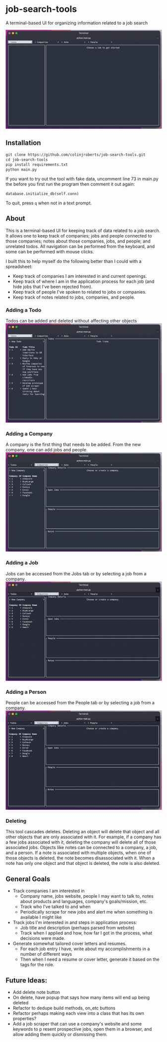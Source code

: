 # job-search-tools
A terminal-based UI for organizing information related to a job search

![](repo-images/job-search-tools-overview.gif)

## Installation
```
git clone https://github.com/colinjroberts/job-search-tools.git
cd job-search-tools
pip install requirements.txt
python main.py
```

If you want to try out the tool with fake data, uncomment line 73 in main.py
the before you first run the program then comment it out again:
```
database.initialize_db(self.conn)
```

To quit, press `q` when not in a text prompt.

## About
This is a terminal-based UI for keeping track of data related to a job search. 
It allows one to keep track of companies; jobs and people connected to those 
companies; notes about those companies, jobs, and people; and unrelated todos. 
All navigation can be performed from the keyboard, and some can be performed 
with mouse clicks.

I built this to help myself do the following better than I could with a 
spreadsheet:
- Keep track of companies I am interested in and current openings.
- Keep track of where I am in the application process for each job (and hide 
  jobs that I've been rejected from).
- Keep track of people I've spoken to related to jobs or companies.
- Keep track of notes related to jobs, companies, and people.


### Adding a Todo
Todos can be added and deleted without affecting other objects
![](repo-images/job-search-tools-new-todo.gif)


### Adding a Company
A company is the first thing that needs to be added. From the new company, one
can add jobs and people.
![](repo-images/job-search-tools-new-company.gif)

### Adding a Job
Jobs can be accessed from the Jobs tab or by selecting a job from a company.
![](repo-images/job-search-tools-new-job.gif)

### Adding a Person
People can be accessed from the People tab or by selecting a job from a company.
![](repo-images/job-search-tools-new-person.gif)

### Deleting
This tool cascades deletes. Deleting an object will delete that object and all 
other objects that are only associated  with it. For example, if a company has 
a few jobs associated with it, deleting the company will delete all of those 
associated jobs. Objects like notes can be connected to a company, a job, and a 
person. If a note is associated with multiple objects, when one of those objects
is deleted, the note becomes disassociated with it. When a note has only one 
object and that object is deleted, the note is also deleted. 


## General Goals
- Track companies I am interested in
  - Company name, jobs website, people I may want to talk to, notes about 
    products and languages, company's goals/mission, etc. 
  - Track who I've talked to and when 
  - Periodically scrape for new jobs and alert me when something is available I 
    might like
- Track jobs I'm interested in and steps in application process:
  - Job title and description (perhaps parsed from website)
  - Track when I applied and how, how far I got in the process, what decisions 
    were made.
- Generate somewhat tailored cover letters and resumes. 
  - For each job entry I have, write about my accomplishments in a number of 
    different ways
  - Then when I need a resume or cover letter, generate it based on the tags for
    the role.
  


## Future Ideas:
- Add delete note button
- On delete, have popup that says how many items will end up being deleted
- Refactor to dedupe build methods, on_etc buttons
- Refactor perhaps making each view into a class that has its own properties?
- Add a job scraper that can use a company's website and some keywords to p
  resent prospective jobs, 
  open them in a browser, and allow adding them quickly or dismissing them.